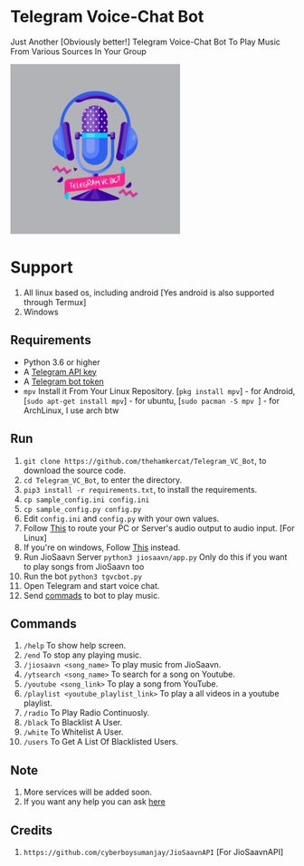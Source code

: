 # Telegram Voice-Chat Bot

Just Another [Obviously better!] Telegram Voice-Chat Bot To Play Music From Various Sources In Your Group


<img src="tg_vc_bot.png" width="300" height="300">

# Support

1. All linux based os, including android [Yes android is also supported through Termux]
2. Windows


## Requirements

- Python 3.6 or higher
- A [Telegram API key](//docs.pyrogram.org/intro/setup#api-keys)
- A [Telegram bot token](//t.me/botfather)
- `mpv` Install it From Your Linux Repository. [`pkg install mpv`] - for Android,  [`sudo apt-get install mpv`] - for ubuntu, [`sudo pacman -S mpv `] - for ArchLinux, I use arch btw

## Run

1. `git clone https://github.com/thehamkercat/Telegram_VC_Bot`, to download the source code.
2. `cd Telegram_VC_Bot`, to enter the directory.
3. `pip3 install -r requirements.txt`, to install the requirements.
4. `cp sample_config.ini config.ini`
5. `cp sample_config.py config.py`
5. Edit `config.ini` and `config.py` with your own values.
6. Follow [This](https://unix.stackexchange.com/questions/82259/how-to-pipe-audio-output-to-mic-input) to route your PC or Server's audio output to audio input. [For Linux]
7. If you're on windows, Follow [This](https://superuser.com/questions/1133750/set-output-audio-of-windows-as-input-audio-of-microphone) instead.
8. Run JioSaavn Server `python3 jiosaavn/app.py` Only do this if you want to play songs from JioSaavn too 
9. Run the bot `python3 tgvcbot.py`
10. Open Telegram and start voice chat.
11. Send [commads](https://github.com/thehamkercat/Telegram_VC_Bot/blob/master/README.md#commands) to bot to play music.


## Commands

1. `/help` To show help screen.
2. `/end` To stop any playing music. 
3. `/jiosaavn <song_name>` To play music from JioSaavn.
4. `/ytsearch <song_name>` To search for a song on Youtube.
5. `/youtube <song_link>` To play a song from YouTube.
6. `/playlist <youtube_playlist_link>` To play a all videos in a youtube playlist.
7. `/radio` To Play Radio Continuosly.
8. `/black` To Blacklist A User.
9. `/white` To Whitelist A User.
10. `/users` To Get A List Of Blacklisted Users.

## Note

1. More services will be added soon.
2. If you want any help you can ask [here](https://t.me/TheHamkerChat)


## Credits
1. `https://github.com/cyberboysumanjay/JioSaavnAPI` [For JioSaavnAPI]
